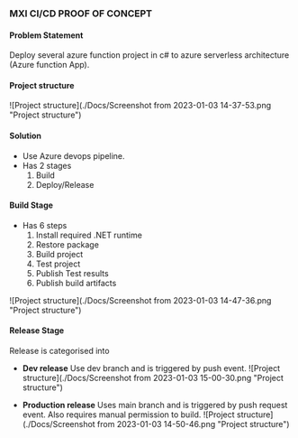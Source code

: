 ### MXI CI/CD PROOF OF CONCEPT

#### Problem Statement
Deploy several azure function project in c# to azure serverless architecture (Azure function App).

#### Project structure
![Project structure](./Docs/Screenshot from 2023-01-03 14-37-53.png "Project structure")

#### Solution
- Use Azure devops pipeline.
- Has 2 stages
  1. Build
  2. Deploy/Release

#### Build Stage
- Has 6 steps
  1. Install required .NET runtime
  2. Restore package
  3. Build project
  4. Test project
  5. Publish Test results
  6. Publish build artifacts 

![Project structure](./Docs/Screenshot from 2023-01-03 14-47-36.png "Project structure")

#### Release Stage
Release is categorised into 
- **Dev release** Use dev branch and is triggered by push event.
![Project structure](./Docs/Screenshot from 2023-01-03 15-00-30.png "Project structure")

- **Production release** Uses main branch and is triggered by push request event. Also requires manual permission to build.
![Project structure](./Docs/Screenshot from 2023-01-03 14-50-46.png "Project structure")


